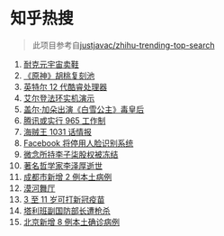 # 知乎热搜

> 此项目参考自[justjavac/zhihu-trending-top-search](https://github.com/justjavac/zhihu-trending-top-search/blob/main/utils.ts)

<!-- BEGIN -->
  <!-- 最后更新时间:Fri Nov 05 2021 03:11:24 GMT+0000 (Coordinated Universal Time) -->
  1. [耐克元宇宙卖鞋](https://www.zhihu.com/search?q=元宇宙)
1. [《原神》胡桃复刻池](https://www.zhihu.com/search?q=原神)
1. [英特尔 12 代酷睿处理器](https://www.zhihu.com/search?q=12代酷睿)
1. [艾尔登法环实机演示](https://www.zhihu.com/search?q=艾尔登法环)
1. [盖尔·加朵出演《白雪公主》毒皇后](https://www.zhihu.com/search?q=白雪公主)
1. [腾讯或实行 965 工作制](https://www.zhihu.com/search?q=腾讯加班)
1. [海贼王 1031 话情报](https://www.zhihu.com/search?q=海贼王)
1. [Facebook 将停用人脸识别系统](https://www.zhihu.com/search?q=Facebook)
1. [微念所持李子柒股权被冻结](https://www.zhihu.com/search?q=李子柒)
1. [著名哲学家李泽厚逝世](https://www.zhihu.com/search?q=李泽厚)
1. [成都市新增 2 例本土病例](https://www.zhihu.com/search?q=成都疫情)
1. [漠河舞厅](https://www.zhihu.com/search?q=漠河舞厅)
1. [3 至 11 岁可打新冠疫苗](https://www.zhihu.com/search?q=新冠疫苗)
1. [塔利班副国防部长遭枪杀](https://www.zhihu.com/search?q=塔利班)
1. [北京新增 8 例本土确诊病例](https://www.zhihu.com/search?q=北京疫情)
  <!-- END -->
